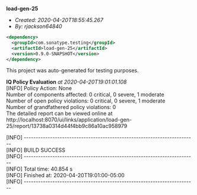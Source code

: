 **load-gen-25**
+ _Created: 2020-04-20T18:55:45.267_
+ _By: rjackson64840_

```xml
<dependency>
  <groupId>com.sonatype.testing</groupId>
  <artifactId>load-gen-25</artifactId>
  <version>0.9.0-SNAPSHOT</version>
</dependency>
```

This project was auto-generated for testing purposes.

**IQ Policy Evaluation** _at 2020-04-20T19:01:01.108_  
[INFO] Policy Action: None  
Number of components affected: 0 critical, 0 severe, 1 moderate  
Number of open policy violations: 0 critical, 0 severe, 1 moderate  
Number of grandfathered policy violations: 0  
The detailed report can be viewed online at http://localhost:8070/ui/links/application/load-gen-25/report/13738a0314d44f4bb9c86a10ac958979  
  
[INFO] ------------------------------------------------------------------------  
[INFO] BUILD SUCCESS  
[INFO] ------------------------------------------------------------------------  
[INFO] Total time: 40.854 s  
[INFO] Finished at: 2020-04-20T19:01:00-05:00  
[INFO] ------------------------------------------------------------------------  
  

